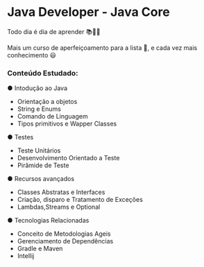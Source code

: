 # Java Developer - Java Core

Todo dia é dia de aprender 📚👨‍🎓

Mais um curso de aperfeiçoamento para a lista 👏, e cada vez mais conhecimento 😃

### Conteúdo Estudado:
● Intodução ao Java
* Orientação a objetos
* String e Enums
* Comando de Linguagem
* Tipos primitivos e Wapper Classes

● Testes
* Teste Unitários
* Desenvolvimento Orientado a Teste
* Pirâmide de Teste


● Recursos avançados
* Classes Abstratas e Interfaces
* Criação, disparo e Tratamento de Exceções
* Lambdas,Streams e Optional

● Tecnologias Relacionadas
* Conceito de Metodologias Ageis
* Gerenciamento de Dependências
* Gradle e Maven
* Intellij



